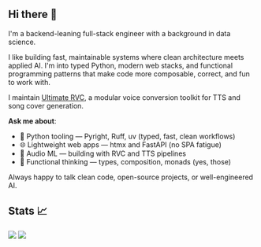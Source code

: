 ## Hi there 👋
I'm a backend-leaning full-stack engineer with a background in data science.

I like building fast, maintainable systems where clean architecture meets applied AI. I'm into typed Python, modern web stacks, and functional programming patterns that make code more composable, correct, and fun to work with.

I maintain [Ultimate RVC](https://github.com/JackismyShephard/ultimate-rvc), a modular voice conversion toolkit for TTS and song cover generation.

**Ask me about**:

- 🐍 Python tooling — Pyright, Ruff, uv (typed, fast, clean workflows)
- 🌐 Lightweight web apps — htmx and FastAPI (no SPA fatigue)
- 🎵 Audio ML — building with RVC and TTS pipelines
- 🧠 Functional thinking — types, composition, monads (yes, those)

Always happy to talk clean code, open-source projects, or well-engineered AI.
  
## Stats 📈
<a href="https://github.com/anuraghazra/github-readme-stats"><img align="center" src="https://github-readme-stats.vercel.app/api?username=JackismyShephard&show_icons=true&include_all_commits=true&theme=default&hide_border=true" /></a> <a href="https://github.com/anuraghazra/github-readme-stats"><img align="center" src="https://github-readme-stats.vercel.app/api/top-langs/?size_weight=0.5&count_weight=0.5&username=JackismyShephard&layout=compact&theme=default&hide_border=true&hide=Jupyter%20Notebook&exclude_repo="/></a>

<!--
**JackismyShephard/JackismyShephard** is a ✨ _special_ ✨ repository because its `README.md` (this file) appears on your GitHub profile.

Here are some ideas to get you started:

- 🔭 I’m currently working on ...
- 🌱 I’m currently learning ...
- 👯 I’m looking to collaborate on ...
- 🤔 I’m looking for help with ...
- 💬 Ask me about ...
- 📫 How to reach me: ...
- ⚡ Fun fact: ...
-->
